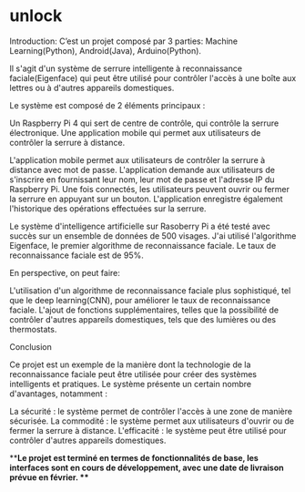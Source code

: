 # unlock

Introduction: C’est un projet composé par 3 parties: Machine Learning(Python), Android(Java), Arduino(Python).

Il s'agit d'un système de serrure intelligente à reconnaissance faciale(Eigenface) qui peut être utilisé pour contrôler l'accès à une boîte aux lettres ou à d'autres appareils domestiques.

Le système est composé de 2 éléments principaux :

Un Raspberry Pi 4 qui sert de centre de contrôle, qui contrôle la serrure électronique. Une application mobile qui permet aux utilisateurs de contrôler la serrure à distance.

L'application mobile permet aux utilisateurs de contrôler la serrure à distance avec mot de passe. L'application demande aux utilisateurs de s'inscrire en fournissant leur nom, leur mot de passe et l'adresse IP du Raspberry Pi. Une fois connectés, les utilisateurs peuvent ouvrir ou fermer la serrure en appuyant sur un bouton. L'application enregistre également l'historique des opérations effectuées sur la serrure.

Le système d'intelligence artificielle sur Rasoberry Pi a été testé avec succès sur un ensemble de données de 500 visages. J'ai utilisé l'algorithme Eigenface, le premier algorithme de reconnaissance faciale. Le taux de reconnaissance faciale est de 95%.

En perspective, on peut faire:

L'utilisation d'un algorithme de reconnaissance faciale plus sophistiqué, tel que le deep learning(CNN), pour améliorer le taux de reconnaissance faciale. L'ajout de fonctions supplémentaires, telles que la possibilité de contrôler d'autres appareils domestiques, tels que des lumières ou des thermostats.

Conclusion

Ce projet est un exemple de la manière dont la technologie de la reconnaissance faciale peut être utilisée pour créer des systèmes intelligents et pratiques. Le système présente un certain nombre d'avantages, notamment :

La sécurité : le système permet de contrôler l'accès à une zone de manière sécurisée. La commodité : le système permet aux utilisateurs d'ouvrir ou de fermer la serrure à distance. L'efficacité : le système peut être utilisé pour contrôler d'autres appareils domestiques.

**__Le projet est terminé en termes de fonctionnalités de base, les interfaces sont en cours de développement, avec une date de livraison prévue en février. **__
